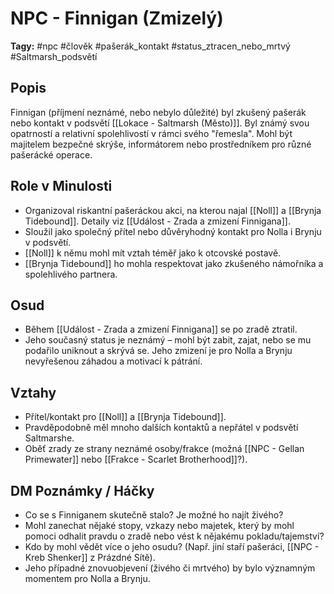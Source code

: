 # NPC - Finnigan (Zmizelý)

**Tagy:** #npc #člověk #pašerák_kontakt #status_ztracen_nebo_mrtvý #Saltmarsh_podsvětí

## Popis
Finnigan (příjmení neznámé, nebo nebylo důležité) byl zkušený pašerák nebo kontakt v podsvětí [[Lokace - Saltmarsh (Město)]]. Byl známý svou opatrností a relativní spolehlivostí v rámci svého "řemesla". Mohl být majitelem bezpečné skrýše, informátorem nebo prostředníkem pro různé pašerácké operace.

## Role v Minulosti
*   Organizoval riskantní pašeráckou akci, na kterou najal [[Noll]] a [[Brynja Tidebound]]. Detaily viz [[Událost - Zrada a zmizení Finnigana]].
*   Sloužil jako společný přítel nebo důvěryhodný kontakt pro Nolla i Brynju v podsvětí.
*   [[Noll]] k němu mohl mít vztah téměř jako k otcovské postavě.
*   [[Brynja Tidebound]] ho mohla respektovat jako zkušeného námořníka a spolehlivého partnera.

## Osud
*   Během [[Událost - Zrada a zmizení Finnigana]] se po zradě ztratil.
*   Jeho současný status je neznámý – mohl být zabit, zajat, nebo se mu podařilo uniknout a skrývá se. Jeho zmizení je pro Nolla a Brynju nevyřešenou záhadou a motivací k pátrání.

## Vztahy
*   Přítel/kontakt pro [[Noll]] a [[Brynja Tidebound]].
*   Pravděpodobně měl mnoho dalších kontaktů a nepřátel v podsvětí Saltmarshe.
*   Oběť zrady ze strany neznámé osoby/frakce (možná [[NPC - Gellan Primewater]] nebo [[Frakce - Scarlet Brotherhood]]?).

## DM Poznámky / Háčky
*   Co se s Finniganem skutečně stalo? Je možné ho najít živého?
*   Mohl zanechat nějaké stopy, vzkazy nebo majetek, který by mohl pomoci odhalit pravdu o zradě nebo vést k nějakému pokladu/tajemství?
*   Kdo by mohl vědět více o jeho osudu? (Např. jiní staří pašeráci, [[NPC - Kreb Shenker]] z Prázdné Sítě).
*   Jeho případné znovuobjevení (živého či mrtvého) by bylo významným momentem pro Nolla a Brynju.
